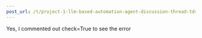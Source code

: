 ```yaml
---
post_url: /t/project-1-llm-based-automation-agent-discussion-thread-tds-jan-2025/164277/162
---
```

Yes, I commented out check=True to see the error